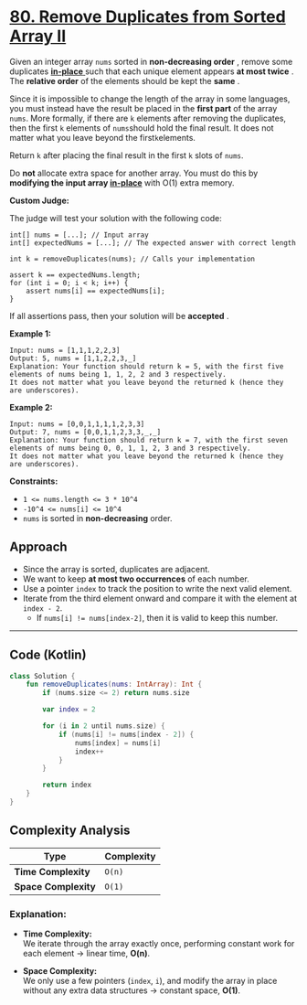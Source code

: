 # [80. Remove Duplicates from Sorted Array II](https://leetcode.com/problems/remove-duplicates-from-sorted-array-ii/description/?envType=study-plan-v2&envId=top-interview-150)

Given an integer array <code>nums</code> sorted in **non-decreasing order** , remove some duplicates <a href="https://en.wikipedia.org/wiki/In-place_algorithm" target="_blank">**in-place** </a> such that each unique element appears **at most twice** . The **relative order**  of the elements should be kept the **same** .

Since it is impossible to change the length of the array in some languages, you must instead have the result be placed in the **first part**  of the array <code>nums</code>. More formally, if there are <code>k</code> elements after removing the duplicates, then the first <code>k</code> elements of <code>nums</code>should hold the final result. It does not matter what you leave beyond the first<code>k</code>elements.

Return <code>k</code> after placing the final result in the first <code>k</code> slots of <code>nums</code>.

Do **not**  allocate extra space for another array. You must do this by **modifying the input array <a href="https://en.wikipedia.org/wiki/In-place_algorithm" target="_blank">in-place</a>**  with O(1) extra memory.

**Custom Judge:** 

The judge will test your solution with the following code:

```
int[] nums = [...]; // Input array
int[] expectedNums = [...]; // The expected answer with correct length

int k = removeDuplicates(nums); // Calls your implementation

assert k == expectedNums.length;
for (int i = 0; i < k; i++) {
    assert nums[i] == expectedNums[i];
}
```

If all assertions pass, then your solution will be **accepted** .

**Example 1:** 

```
Input: nums = [1,1,1,2,2,3]
Output: 5, nums = [1,1,2,2,3,_]
Explanation: Your function should return k = 5, with the first five elements of nums being 1, 1, 2, 2 and 3 respectively.
It does not matter what you leave beyond the returned k (hence they are underscores).
```

**Example 2:** 

```
Input: nums = [0,0,1,1,1,1,2,3,3]
Output: 7, nums = [0,0,1,1,2,3,3,_,_]
Explanation: Your function should return k = 7, with the first seven elements of nums being 0, 0, 1, 1, 2, 3 and 3 respectively.
It does not matter what you leave beyond the returned k (hence they are underscores).
```

**Constraints:** 

- <code>1 <= nums.length <= 3 * 10^4</code>
- <code>-10^4 <= nums[i] <= 10^4</code>
- <code>nums</code> is sorted in **non-decreasing**  order.

## Approach
- Since the array is sorted, duplicates are adjacent.
- We want to keep **at most two occurrences** of each number.
- Use a pointer `index` to track the position to write the next valid element.
- Iterate from the third element onward and compare it with the element at `index - 2`.
  - If `nums[i] != nums[index-2]`, then it is valid to keep this number.

---

## Code (Kotlin)
```kotlin
class Solution {
    fun removeDuplicates(nums: IntArray): Int {
        if (nums.size <= 2) return nums.size

        var index = 2

        for (i in 2 until nums.size) {
            if (nums[i] != nums[index - 2]) {
                nums[index] = nums[i]
                index++
            }
        }

        return index
    }
}
```

## Complexity Analysis

| Type               | Complexity     |
|--------------------|----------------|
| **Time Complexity** | `O(n)` |
| **Space Complexity** | `O(1)` |

### Explanation:
- **Time Complexity:**  
We iterate through the array exactly once, performing constant work for each element → linear time, **O(n)**.

- **Space Complexity:**  
We only use a few pointers (`index`, `i`), and modify the array in place without any extra data structures → constant space, **O(1)**.